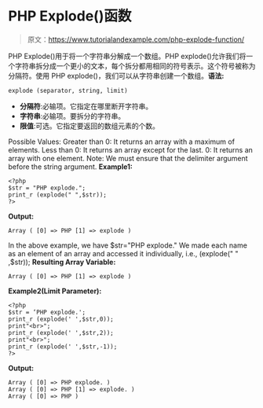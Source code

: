 # PHP Explode()函数

> 原文：<https://www.tutorialandexample.com/php-explode-function/>

PHP Explode()用于将一个字符串分解成一个数组。PHP explode()允许我们将一个字符串拆分成一个更小的文本，每个拆分都用相同的符号表示。这个符号被称为分隔符。使用 PHP explode()，我们可以从字符串创建一个数组。**语法:**

```
explode (separator, string, limit)
```

*   **分隔符**:必输项。它指定在哪里断开字符串。
*   **字符串**:必输项。要拆分的字符串。
*   **限值**:可选。它指定要返回的数组元素的个数。

Possible Values: Greater than 0: It returns an array with a maximum of elements. Less than 0: It returns an array except for the last. 0: It returns an array with one element. Note: We must ensure that the delimiter argument before the string argument. **Example1:**

```
<?php
$str = "PHP explode.";
print_r (explode(" ",$str));
?>
```

**Output:**

```
Array ( [0] => PHP [1] => explode )
```

In the above example, we have $str="PHP explode." We made each name as an element of an array and accessed it individually, i.e., (explode(" " ,$str)); **Resulting Array Variable:**

```
Array ( [0] => PHP [1] => explode )
```

**Example2(Limit Parameter):**

```
<?php
$str = ‘PHP explode.';
print_r (explode(' ',$str,0));
print"<br>";
print_r (explode(' ',$str,2));
print"<br>";
print_r (explode(' ',$str,-1));
?>
```

**Output:**

```
Array ( [0] => PHP explode. ) 
Array ( [0] => PHP [1] => explode. ) 
Array ( [0] => PHP )
```